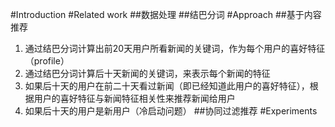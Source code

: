 #Introduction
#Related work
##数据处理
##结巴分词
#Approach
##基于内容推荐
1. 通过结巴分词计算出前20天用户所看新闻的关键词，作为每个用户的喜好特征（profile）
2. 通过结巴分词计算后十天新闻的关键词，来表示每个新闻的特征
3. 如果后十天的用户在前二十天看过新闻（即已经知道此用户的喜好特征），根据用户的喜好特征与新闻特征相关性来推荐新闻给用户
4. 如果后十天的用户是新用户（冷启动问题）
##协同过滤推荐
#Experiments